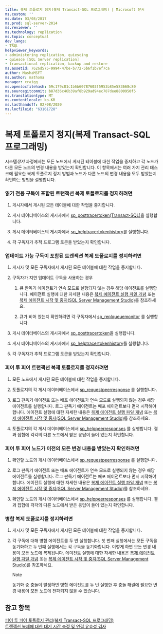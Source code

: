 ```yaml
---
title: 복제 토폴로지 정지(복제 Transact-SQL 프로그래밍) | Microsoft 문서
ms.custom: ''
ms.date: 03/08/2017
ms.prod: sql-server-2014
ms.reviewer: ''
ms.technology: replication
ms.topic: conceptual
dev_langs:
- TSQL
helpviewer_keywords:
- administering replication, quiescing
- quiesce [SQL Server replication]
- transactional replication, backup and restore
ms.assetid: 7626d575-9994-47be-b772-5b6f1b7ef7ca
author: MashaMSFT
ms.author: mathoma
manager: craigg
ms.openlocfilehash: 59c179c81c1b6b60787603f5953b85e583668c80
ms.sourcegitcommit: b87d36c46b39af8b929ad94ec707dee8800950f5
ms.translationtype: MT
ms.contentlocale: ko-KR
ms.lasthandoff: 02/08/2020
ms.locfileid: "63161728"
---
```

# <a name="quiesce-a-replication-topology-replication-transact-sql-programming"></a>복제 토폴로지 정지(복제 Transact-SQL 프로그래밍)
  시스템*정지* 과정에서는 모든 노드에서 게시된 테이블에 대한 작업을 중지하고 각 노드가 다른 모든 노드의 변경 내용을 받았는지 확인합니다. 이 항목에서는 여러 가지 관리 태스크에 필요한 복제 토폴로지 정지 방법과 노드가 다른 노드의 변경 내용을 모두 받았는지 확인하는 방법을 설명합니다.  
  
### <a name="to-quiesce-a-transactional-replication-topology-with-read-only-subscriptions"></a>읽기 전용 구독이 포함된 트랜잭션 복제 토폴로지를 정지하려면  
  
1.  게시자에서 게시된 모든 테이블에 대한 작업을 중지합니다.  
  
2.  게시 데이터베이스의 게시자에서 [sp_posttracertoken&#40;Transact-SQL&#41;](/sql/relational-databases/system-stored-procedures/sp-posttracertoken-transact-sql)을 실행합니다.  
  
3.  게시 데이터베이스의 게시자에서 [sp_helptracertokenhistory](/sql/relational-databases/system-stored-procedures/sp-helptracertokenhistory-transact-sql)를 실행합니다.  
  
4.  각 구독자가 추적 프로그램 토큰을 받았는지 확인합니다.  
  
### <a name="to-quiesce-a-transactional-replication-topology-with-updatable-subscriptions"></a>업데이트 가능 구독이 포함된 트랜잭션 복제 토폴로지를 정지하려면  
  
1.  게시자 및 모든 구독자에서 게시된 모든 테이블에 대한 작업을 중지합니다.  
  
2.  구독자가 지연 업데이트 구독을 사용하는 경우  
  
    1.  큐 판독기 에이전트가 연속 모드로 실행되지 않는 경우 해당 에이전트를 실행합니다. 에이전트 실행에 대한 자세한 내용은 [복제 에이전트 실행 파일 개념](../concepts/replication-agent-executables-concepts.md) 또는 [복제 에이전트 시작 및 중지&#40;SQL Server Management Studio&#41;](../agents/start-and-stop-a-replication-agent-sql-server-management-studio.md)를 참조하세요.  
  
    2.  큐가 비어 있는지 확인하려면 각 구독자에서 [sp_replqueuemonitor](/sql/relational-databases/system-stored-procedures/sp-replqueuemonitor-transact-sql) 를 실행합니다.  
  
3.  게시 데이터베이스의 게시자에서 [sp_posttracertoken](/sql/relational-databases/system-stored-procedures/sp-posttracertoken-transact-sql)을 실행합니다.  
  
4.  게시 데이터베이스의 게시자에서 [sp_helptracertokenhistory](/sql/relational-databases/system-stored-procedures/sp-helptracertokenhistory-transact-sql)를 실행합니다.  
  
5.  각 구독자가 추적 프로그램 토큰을 받았는지 확인합니다.  
  
### <a name="to-quiesce-a-peer-to-peer-transactional-replication-topology"></a>피어 투 피어 트랜잭션 복제 토폴로지를 정지하려면  
  
1.  모든 노드에서 게시된 모든 테이블에 대한 작업을 중지합니다.  
  
2.  토폴로지의 각 게시 데이터베이스에서 [sp_requestpeerresponse](/sql/relational-databases/system-stored-procedures/sp-requestpeerresponse-transact-sql) 를 실행합니다.  
  
3.  로그 판독기 에이전트 또는 배포 에이전트가 연속 모드로 실행되지 않는 경우 해당 에이전트를 실행합니다. 로그 판독기 에이전트는 배포 에이전트보다 먼저 시작해야 합니다. 에이전트 실행에 대한 자세한 내용은 [복제 에이전트 실행 파일 개념](../concepts/replication-agent-executables-concepts.md) 또는 [복제 에이전트 시작 및 중지&#40;SQL Server Management Studio&#41;](../agents/start-and-stop-a-replication-agent-sql-server-management-studio.md)를 참조하세요.  
  
4.  토폴로지의 각 게시 데이터베이스에서 [sp_helppeerresponses](/sql/relational-databases/system-stored-procedures/sp-helppeerresponses-transact-sql) 를 실행합니다. 결과 집합에 각각의 다른 노드에서 받은 응답이 들어 있는지 확인합니다.  
  
### <a name="to-ensure-a-peer-to-peer-node-has-received-all-prior-changes"></a>피어 투 피어 노드가 이전의 모든 변경 내용을 받았는지 확인하려면  
  
1.  확인할 노드의 게시 데이터베이스에서 [sp_requestpeerresponse](/sql/relational-databases/system-stored-procedures/sp-requestpeerresponse-transact-sql) 를 실행합니다.  
  
2.  로그 판독기 에이전트 또는 배포 에이전트가 연속 모드로 실행되지 않는 경우 해당 에이전트를 실행합니다. 로그 판독기 에이전트는 배포 에이전트보다 먼저 시작해야 합니다. 에이전트 실행에 대한 자세한 내용은 [복제 에이전트 실행 파일 개념](../concepts/replication-agent-executables-concepts.md) 또는 [복제 에이전트 시작 및 중지&#40;SQL Server Management Studio&#41;](../agents/start-and-stop-a-replication-agent-sql-server-management-studio.md)를 참조하세요.  
  
3.  확인할 노드의 게시 데이터베이스에서 [sp_helppeerresponses](/sql/relational-databases/system-stored-procedures/sp-helppeerresponses-transact-sql) 를 실행합니다. 결과 집합에 각각의 다른 노드에서 받은 응답이 들어 있는지 확인합니다.  
  
### <a name="to-quiesce-a-merge-replication-topology"></a>병합 복제 토폴로지를 정지하려면  
  
1.  게시자 및 모든 구독자에서 게시된 모든 테이블에 대한 작업을 중지합니다.  
  
2.  각 구독에 대해 병합 에이전트를 두 번 실행합니다. 첫 번째 실행에서는 모든 구독을 동기화하고 두 번째 실행에서는 각 구독을 동기화합니다. 이렇게 하면 모든 변경 내용이 모든 노드에 복제됩니다. 에이전트 실행에 대한 자세한 내용은 [복제 에이전트 실행 파일 개념](../concepts/replication-agent-executables-concepts.md) 또는 [복제 에이전트 시작 및 중지&#40;SQL Server Management Studio&#41;](../agents/start-and-stop-a-replication-agent-sql-server-management-studio.md)를 참조하세요.  
  
    > [!NOTE]  
    >  동기화 중 충돌이 발생하면 병합 에이전트를 두 번 실행한 후 충돌 해결에 필요한 변경 내용이 모든 노드에 전파되지 않을 수 있습니다.  
  
## <a name="see-also"></a>참고 항목  
 [피어 투 피어 토폴로지 관리&#40;복제 Transact-SQL 프로그래밍&#41;](administer-a-peer-to-peer-topology-replication-transact-sql-programming.md)   
 [트랜잭션 복제에 대한 대기 시간 측정 및 연결 유효성 검사](../monitor/measure-latency-and-validate-connections-for-transactional-replication.md)  
  
  
